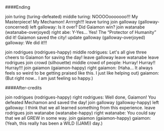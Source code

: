 ####Ending

join turing (turing-defeated) middle
turing: NOOOOooooooo!!! My Masterpiece! My Mechamon! Arrrrgh!!!
leave turing
join galloway (galloway-concerned) left
galloway: Is it over? Did Gaiamon win? 
join watanabe (watanabe-overjoyed) right
abe: Y-Yes… Yes! The “Protector of Humanity” did it! Gaiamon saved the city!
update galloway (galloway-overjoyed)
galloway: We did it!!!

join rodrigues (rodrigues-happy) middle
rodrigues: Let's all give three cheers to Gaiamon for saving the day!
leave galloway
leave watanabe
leave rodrigues
join crowd (silhouette) middle
crowd of people: Hurray! Hurray!! Hurray!!!
join gaiamon (gaiamon-happy) right
gaiamon: (Haha… It always feels so weird to be getting praised like this. I just like helping out)
gaiamon: (But right now… I am just feeling so happy.)


####After-credits


join rodrigues (rodrigues-happy) right
rodrigues: Well done, Gaiamon! You defeated Mechamon and saved the day! 
join galloway (galloway-happy) left
galloway: I think that we all learned something from this experience.
leave rodrigues
join watanabe (watanabe-happy) right
watanabe: You could say that we all GREW in some way. 
join gaiamon (gaiamon-happy)
gaiamon: (Yeah, this really has been a WILD ((JAM)) day.) 